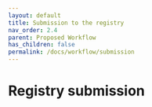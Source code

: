 ```yaml
---
layout: default
title: Submission to the registry
nav_order: 2.4
parent: Proposed Workflow
has_children: false
permalink: /docs/workflow/submission
---
```


# Registry submission
